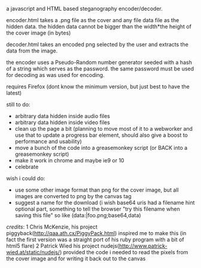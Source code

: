 a javascript and HTML based steganography encoder/decoder.

encoder.html takes a .png file as the cover and any file data file as the hidden data. the hidden data cannot be bigger than the width*the height of the cover image (in bytes)

decoder.html takes an encoded png selected by the user and extracts the data from the image.


the encoder uses a Pseudo-Random number generator seeded with a hash of a string which serves as the password. the same password must be used for decoding as was used for encoding.

requires Firefox (dont know the minimum version, but just best to have the latest)

still to do:

* arbitrary data hidden inside audio files
* arbitrary data hidden inside video files
* clean up the page a bit (planning to move most of it to a webworker and use that to update a progress bar element, should also give a boost to performance and usability)
* move a bunch of the code into a greasemonkey script (or BACK into a greasemonkey script)
* make it work in chrome and maybe ie9 or 10
* celebrate

wish i could do:

* use some other image format than png for the cover image, but all images are converted to png by the canvas tag
* suggest a name for the download (i wish base64 uris had a filename hint optional part, something to tell the browser "try this filename when saving this file" so like (data:|foo.png;base64,data)

_credits_:
1 Chris McKenzie, his project piggyback(http://qaa.ath.cx/PiggyPack.html) inspired me to make this (in fact the first version was a straight port of his ruby program with a bit of html5 flare)
2 Patrick Wied his project nudejs(http://www.patrick-wied.at/static/nudejs/) provided the code i needed to read the pixels from the cover image and for writing it back out to the canvas


